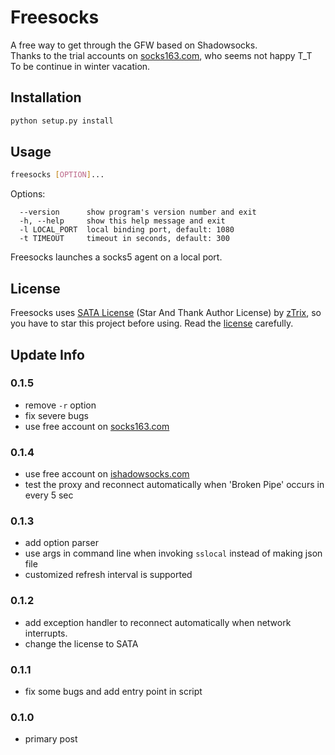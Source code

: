 # Freesocks

A free way to get through the GFW based on Shadowsocks.<br>
Thanks to the trial accounts on [socks163.com](http://socks163.com/), who seems not happy T_T<br>
To be continue in winter vacation.

## Installation
```bash
python setup.py install
```

## Usage
```bash
freesocks [OPTION]...
```

Options:
```
  --version      show program's version number and exit
  -h, --help     show this help message and exit
  -l LOCAL_PORT  local binding port, default: 1080
  -t TIMEOUT     timeout in seconds, default: 300
```
Freesocks launches a socks5 agent on a local port.

## License

Freesocks uses [SATA License](LICENSE.txt) (Star And Thank Author License) by [zTrix](https://github.com/zTrix), so you have to star this project before using. Read the [license](LICENSE.txt) carefully.

## Update Info

### 0.1.5
* remove `-r` option
* fix severe bugs
* use free account on [socks163.com](http://socks163.com/)

### 0.1.4
* use free account on [ishadowsocks.com](http://www.ishadowsocks.com/)
* test the proxy and reconnect automatically when 'Broken Pipe' occurs in every 5 sec

### 0.1.3
* add option parser
* use args in command line when invoking `sslocal` instead of making json file
* customized refresh interval is supported

### 0.1.2
* add exception handler to reconnect automatically when network interrupts.
* change the license to SATA

### 0.1.1
* fix some bugs and add entry point in script

### 0.1.0
* primary post
